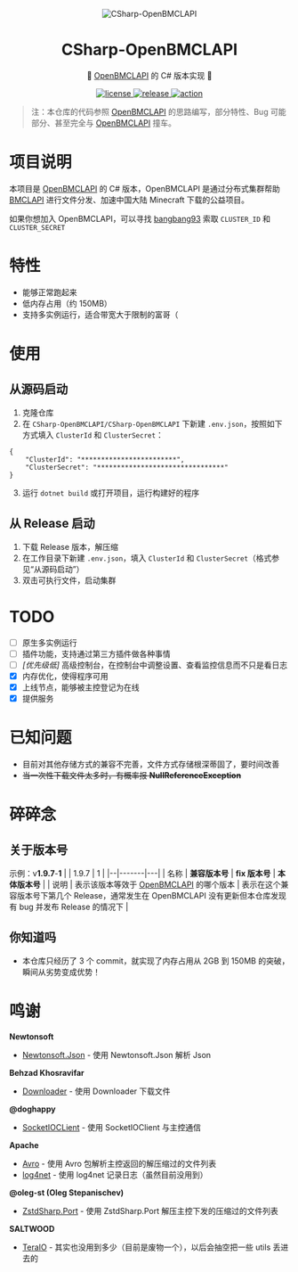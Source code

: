 ﻿<center>

![CSharp-OpenBMCLAPI](https://github.com/SALTWOOD/CSharp-OpenBMCLAPI/assets/105980161/20b4b593-4ab9-445b-8a4b-6e329aa041c2)

# CSharp-OpenBMCLAPI
🎉 [OpenBMCLAPI](https://github.com/bangbang93/openbmclapi) 的 C# 版本实现 🎉

</center>

<p align="center">
  <a href="https://raw.githubusercontent.com/Mrs4s/go-cqhttp/master/LICENSE">
    <img src="https://img.shields.io/github/license/SALTWOOD/CSharp-OpenBMCLAPI" alt="license">
  </a>
  <a href="https://github.com/Mrs4s/go-cqhttp/releases">
    <img src="https://img.shields.io/github/v/release/SALTWOOD/CSharp-OpenBMCLAPI?color=blueviolet&include_prereleases" alt="release">
  </a>
  <a href="https://github.com/SALTWOOD/CSharp-OpenBMCLAPI/actions">
    <img src="https://github.com/SALTWOOD/CSharp-OpenBMCLAPI/workflows/.NET/badge.svg" alt="action">
  </a>
</p>

> 注：本仓库的代码参照 [OpenBMCLAPI](https://github.com/bangbang93/openbmclapi) 的思路编写，部分特性、Bug 可能部分、甚至完全与 [OpenBMCLAPI](https://github.com/bangbang93/openbmclapi) 撞车。

# 项目说明

本项目是 [OpenBMCLAPI](https://github.com/bangbang93/openbmclapi) 的 C# 版本，OpenBMCLAPI 是通过分布式集群帮助 [BMCLAPI](https://bmclapidoc.bangbang93.com/) 进行文件分发、加速中国大陆 Minecraft 下载的公益项目。

如果你想加入 OpenBMCLAPI，可以寻找 [bangbang93](https://github.com/bangbang93) 索取 `CLUSTER_ID` 和 `CLUSTER_SECRET`

# 特性

- 能够正常跑起来
- 低内存占用（约 150MB）
- 支持多实例运行，适合带宽大于限制的富哥（

# 使用

## 从源码启动

1. 克隆仓库
2. 在 `CSharp-OpenBMCLAPI/CSharp-OpenBMCLAPI` 下新建 `.env.json`，按照如下方式填入 `ClusterId` 和 `ClusterSecret`：
```
{
	"ClusterId": "************************",
	"ClusterSecret": "********************************"
}
```
3. 运行 `dotnet build` 或打开项目，运行构建好的程序

## 从 Release 启动

1. 下载 Release 版本，解压缩
2. 在工作目录下新建 `.env.json`，填入 `ClusterId` 和 `ClusterSecret`（格式参见“从源码启动”）
3. 双击可执行文件，启动集群

# TODO

- [ ] 原生多实例运行
- [ ] 插件功能，支持通过第三方插件做各种事情
- [ ] *[优先级低]* 高级控制台，在控制台中调整设置、查看监控信息而不只是看日志
- [x] 内存优化，使得程序可用
- [x] 上线节点，能够被主控登记为在线
- [x] 提供服务

# 已知问题
- 目前对其他存储方式的兼容不完善，文件方式存储根深蒂固了，要时间改善
- ~~当一次性下载文件太多时，有概率报 **NullReferenceException**~~

# 碎碎念
## 关于版本号
示例：v**1.9.7**-**1**
|  | 1.9.7 | 1 |
|--|-------|---|
| 名称 | **兼容版本号** | **fix 版本号** | **本体版本号** |
| 说明 | 表示该版本等效于 [OpenBMCLAPI](https://github.com/bangbang93/openbmclapi) 的哪个版本 | 表示在这个兼容版本号下第几个 Release，通常发生在 OpenBMCLAPI 没有更新但本仓库发现有 bug 并发布 Release 的情况下 |

## 你知道吗

- 本仓库只经历了 3 个 commit，就实现了内存占用从 2GB 到 150MB 的突破，瞬间从劣势变成优势！

# 鸣谢

**Newtonsoft**
- [Newtonsoft.Json](https://www.newtonsoft.com/json) - 使用 Newtonsoft.Json 解析 Json

**Behzad Khosravifar**
- [Downloader](https://github.com/bezzad/Downloader) - 使用 Downloader 下载文件

**@doghappy**
- [SocketIOCLient](https://github.com/doghappy/socket.io-client-csharp) - 使用 SocketIOClient 与主控通信

**Apache**
- [Avro](https://avro.apache.org/) - 使用 Avro 包解析主控返回的解压缩过的文件列表
- [log4net](https://logging.apache.org/log4net/) - 使用 log4net 记录日志（虽然目前没用到）

**@oleg-st (Oleg Stepanischev)**
- [ZstdSharp.Port](https://github.com/oleg-st/ZstdSharp) - 使用 ZstdSharp.Port 解压主控下发的压缩过的文件列表

**SALTWOOD**
- [TeraIO](https://github.com/SALTWOOD/TeraIO) - 其实也没用到多少（目前是废物一个），以后会抽空把一些 utils 丢进去的
